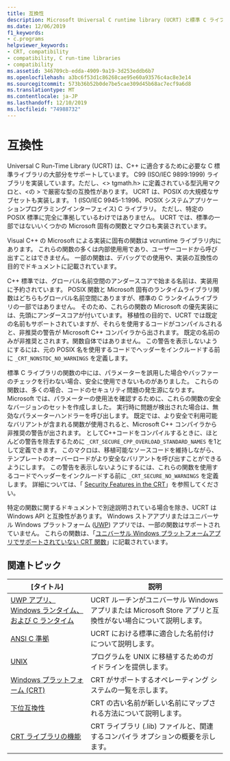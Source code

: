 ```yaml
---
title: 互換性
description: Microsoft Universal C runtime library (UCRT) と標準 C ライブラリ、POSIX、安全な CRT、およびストアアプリの互換性について説明します。
ms.date: 12/06/2019
f1_keywords:
- c.programs
helpviewer_keywords:
- CRT, compatibility
- compatibility, C run-time libraries
- compatibility
ms.assetid: 346709cb-edda-4909-9a19-3d253eddb6b7
ms.openlocfilehash: a3bc6f53d1c86268cae95e60a93576c4ac8e3e14
ms.sourcegitcommit: 573b36b52b0de7be5cae309d45b68ac7ecf9a6d8
ms.translationtype: MT
ms.contentlocale: ja-JP
ms.lasthandoff: 12/10/2019
ms.locfileid: "74988732"
---
```

# <a name="compatibility"></a>互換性

Universal C Run-Time Library (UCRT) は、C++ に適合するために必要な C 標準ライブラリの大部分をサポートしています。 C99 (ISO/IEC 9899:1999) ライブラリを実装しています。ただし、\<> tgmath.h> に定義されている型汎用マクロと、\<の > で厳密な型の互換性があります。 UCRT は、POSIX の大規模なサブセットも実装します。 1 (ISO/IEC 9945-1:1996、POSIX システムアプリケーションプログラミングインターフェイス) C ライブラリ。 ただし、特定の POSIX 標準に完全に準拠しているわけではありません。 UCRT では、標準の一部ではないいくつかの Microsoft 固有の関数とマクロも実装されています。

Visual C++ の Microsoft による実装に固有の関数は vcruntime ライブラリ内にあります。  これらの関数の多くは内部使用用であり、ユーザーコードから呼び出すことはできません。 一部の関数は、デバッグでの使用や、実装の互換性の目的でドキュメントに記載されています。

C++ 標準では、グローバル名前空間のアンダースコアで始まる名前は、実装用に予約されています。 POSIX 関数と Microsoft 固有のランタイムライブラリ関数はどちらもグローバル名前空間にありますが、標準の C ランタイムライブラリの一部ではありません。 そのため、これらの関数の Microsoft の優先実装には、先頭にアンダースコアが付いています。 移植性の目的で、UCRT では既定の名前もサポートされていますが、それらを使用するコードがコンパイルされると、非推奨の警告が Microsoft C++ コンパイラから出されます。 既定の名前のみが非推奨とされます。関数自体ではありません。 この警告を表示しないようにするには、元の POSIX 名を使用するコードでヘッダーをインクルードする前に `_CRT_NONSTDC_NO_WARNINGS` を定義します。

標準 C ライブラリの関数の中には、パラメーターを誤用した場合やバッファーのチェックを行わない場合、安全に使用できないものがありました。 これらの関数は、多くの場合、コードのセキュリティ問題の発生源になります。 Microsoft では、パラメーターの使用法を確認するために、これらの関数の安全なバージョンのセットを作成しました。 実行時に問題が検出された場合は、無効なパラメーターハンドラーを呼び出します。  既定では、より安全で利用可能なバリアントが含まれる関数が使用されると、Microsoft C++ コンパイラから非推奨の警告が出されます。 としてC++コードをコンパイルするときに、ほとんどの警告を除去するために `_CRT_SECURE_CPP_OVERLOAD_STANDARD_NAMES` を1として定義できます。 このマクロは、移植可能なソースコードを維持しながら、テンプレートのオーバーロードがより安全なバリアントを呼び出すことができるようにします。 この警告を表示しないようにするには、これらの関数を使用するコードでヘッダーをインクルードする前に `_CRT_SECURE_NO_WARNINGS` を定義します。 詳細については、「 [Security Features in the CRT](../c-runtime-library/security-features-in-the-crt.md)」を参照してください。

特定の関数に関するドキュメントで別途説明されている場合を除き、UCRT は Windows API と互換性があります。  Windows ストアアプリまたはユニバーサル Windows プラットフォーム ([UWP](/uwp)) アプリでは、一部の関数はサポートされていません。 これらの関数は、「[ユニバーサル Windows プラットフォームアプリでサポートされていない CRT 関数](../cppcx/crt-functions-not-supported-in-universal-windows-platform-apps.md)」に記載されています。

## <a name="related-articles"></a>関連トピック

|[タイトル]|説明|
|-----------|-----------------|
|[UWP アプリ、Windows ランタイム、および C ランタイム](../c-runtime-library/windows-store-apps-the-windows-runtime-and-the-c-run-time.md)|UCRT ルーチンがユニバーサル Windows アプリまたは Microsoft Store アプリと互換性がない場合について説明します。|
|[ANSI C 準拠](../c-runtime-library/ansi-c-compliance.md)|UCRT における標準に適合した名前付けについて説明します。|
|[UNIX](../c-runtime-library/unix.md)|プログラムを UNIX に移植するためのガイドラインを提供します。|
|[Windows プラットフォーム (CRT)](../c-runtime-library/windows-platforms-crt.md)|CRT がサポートするオペレーティング システムの一覧を示します。|
|[下位互換性](../c-runtime-library/backward-compatibility.md)|CRT の古い名前が新しい名前にマップされる方法について説明します。|
|[CRT ライブラリの機能](../c-runtime-library/crt-library-features.md)|CRT ライブラリ (.lib) ファイルと、関連するコンパイラ オプションの概要を示します。|
